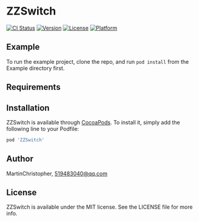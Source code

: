 # ZZSwitch

[![CI Status](https://img.shields.io/travis/MartinChristopher/ZZSwitch.svg?style=flat)](https://travis-ci.org/MartinChristopher/ZZSwitch)
[![Version](https://img.shields.io/cocoapods/v/ZZSwitch.svg?style=flat)](https://cocoapods.org/pods/ZZSwitch)
[![License](https://img.shields.io/cocoapods/l/ZZSwitch.svg?style=flat)](https://cocoapods.org/pods/ZZSwitch)
[![Platform](https://img.shields.io/cocoapods/p/ZZSwitch.svg?style=flat)](https://cocoapods.org/pods/ZZSwitch)

## Example

To run the example project, clone the repo, and run `pod install` from the Example directory first.

## Requirements

## Installation

ZZSwitch is available through [CocoaPods](https://cocoapods.org). To install
it, simply add the following line to your Podfile:

```ruby
pod 'ZZSwitch'
```

## Author

MartinChristopher, 519483040@qq.com

## License

ZZSwitch is available under the MIT license. See the LICENSE file for more info.
